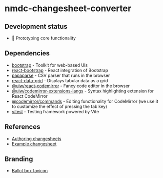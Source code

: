 # nmdc-changesheet-converter

## Development status

- 🚧 Prototyping core functionality

## Dependencies

- [bootstrap](https://github.com/twbs/bootstrap) - Toolkit for web-based UIs
- [react-bootstrap](https://github.com/react-bootstrap/react-bootstrap) - React integration of Bootstrap
- [papaparse](https://github.com/mholt/PapaParse) - CSV parser that runs in the browser
- [react-data-grid](https://github.com/adazzle/react-data-grid/) - Displays tabular data as a grid
- [@uiw/react-codemirror](https://github.com/uiwjs/react-codemirror) - Fancy code editor in the browser
- [@uiw/codemirror-extensions-langs](https://uiwjs.github.io/react-codemirror/#/extensions/languages) - Syntax
  highlighting extension for React CodeMirror
- [@codemirror/commands](https://github.com/codemirror/commands) - Editing functionality for CodeMirror (we use it to
  customize the effect of pressing the tab key)
- [vitest](https://github.com/vitest-dev/vitest) - Testing framework powered by Vite

## References

- [Authoring changesheets](https://microbiomedata.github.io/nmdc-runtime/howto-guides/author-changesheets/)
- [Example changesheet](https://github.com/microbiomedata/nmdc-runtime/blob/main/metadata-translation/notebooks/data/changesheet-without-separator3.tsv)

## Branding

- [Ballot box favicon](https://openmoji.org/library/emoji-1F5F3/)
